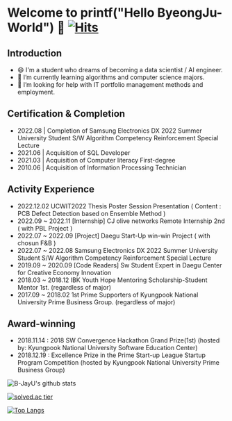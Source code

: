 # Welcome to printf("Hello ByeongJu-World") 👋  [![Hits](https://hits.seeyoufarm.com/api/count/incr/badge.svg?url=https%3A%2F%2Fgithub.com%2FYU-BYEONGJU&count_bg=%23E195EB&title_bg=%23FFF9F9&icon=&icon_color=%23686363&title=hits&edge_flat=false)](https://hits.seeyoufarm.com)

## Introduction 
- 😄 I'm a student who dreams of becoming a data scientist / AI engineer.
- 🔭 I’m currently learning algorithms and computer science majors.
- 🌱 I’m looking for help with IT portfolio management methods and employment.

## Certification & Completion
- 2022.08  | Completion of Samsung Electronics DX 2022 Summer University Student S/W Algorithm Competency Reinforcement Special Lecture
- 2021.06  | Acquisition of SQL Developer
- 2021.03  | Acquisition of Computer literacy First-degree
- 2010.06  | Acquisition of Information Processing Technician

## Activity Experience
- 2022.12.02 UCWIT2022 Thesis Poster Session Presentation ( Content : PCB Defect Detection based on Ensemble Method )
- 2022.09 ~ 2022.11 [Internship] CJ olive networks Remote Internship 2nd ( with PBL Project )
- 2022.07 ~ 2022.09 [Project] Daegu Start-Up win-win Project ( with chosun F&B )
- 2022.07 ~ 2022.08 Samsung Electronics DX 2022 Summer University Student S/W Algorithm Competency Reinforcement Special Lecture
- 2019.09 ~ 2020.09 [Code Readers] Sw Student Expert in Daegu Center for Creative Economy Innovation 
- 2018.03 ~ 2018.12 IBK Youth Hope Mentoring Scholarship-Student Mentor 1st. (regardless of major)
- 2017.09 ~ 2018.02 1st Prime Supporters of Kyungpook National University Prime Business Group. (regardless of major) 


## Award-winning
- 2018.11.14 : 2018 SW Convergence Hackathon Grand Prize(1st) (hosted by: Kyungpook National University Software Education Center)
- 2018.12.19 : Excellence Prize in the Prime Start-up League Startup Program Competition (hosted by Kyungpook National University Prime Business Group)

![B-JayU's github stats](https://github-readme-stats.vercel.app/api?username=B-JayU&show_icons=true)


[![solved.ac tier](http://mazassumnida.wtf/api/generate_badge?boj=qudwn8712)](https://solved.ac/qudwn8712)

[![Top Langs](https://github-readme-stats.vercel.app/api/top-langs/?username=B-JayU)](https://github.com/anuraghazra/github-readme-stats)
